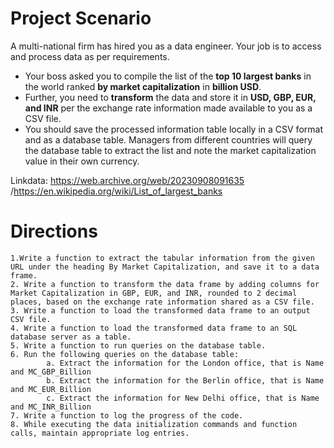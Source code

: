 
# Project Scenario
A multi-national firm has hired you as a data engineer. Your job is to access and process data as per requirements.

- Your boss asked you to compile the list of the **top 10 largest banks** in the world ranked **by market capitalization** in **billion USD**.
- Further, you need to **transform** the data and store it in **USD, GBP, EUR, and INR** per the exchange rate information made available to you as a CSV file. 
- You should save the processed information table locally in a CSV format and as a database table. Managers from different countries will query the database table to extract the list and note the market capitalization value in their own currency.

Linkdata: 	https://web.archive.org/web/20230908091635 /https://en.wikipedia.org/wiki/List_of_largest_banks

# Directions
    1.Write a function to extract the tabular information from the given URL under the heading By Market Capitalization, and save it to a data frame.
    2. Write a function to transform the data frame by adding columns for Market Capitalization in GBP, EUR, and INR, rounded to 2 decimal places, based on the exchange rate information shared as a CSV file.
    3. Write a function to load the transformed data frame to an output CSV file.
    4. Write a function to load the transformed data frame to an SQL database server as a table.
    5. Write a function to run queries on the database table.
    6. Run the following queries on the database table:
            a. Extract the information for the London office, that is Name and MC_GBP_Billion
            b. Extract the information for the Berlin office, that is Name and MC_EUR_Billion
            c. Extract the information for New Delhi office, that is Name and MC_INR_Billion
    7. Write a function to log the progress of the code.
    8. While executing the data initialization commands and function calls, maintain appropriate log entries.
